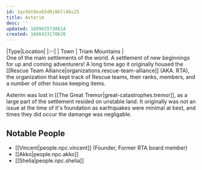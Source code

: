```yaml
---
id: 1qv5bt0exb5d0j8bll46s25
title: Asterim
desc: ''
updated: 1689835738614
created: 1666433170620
---
```

|Type|Location|
|:-:|
| Town | Triam Mountains |
<br/>
One of the main settlements of the world. A settlement of new beginnings for up and coming adventurers! A long time ago it originally housed the [[Rescue Team Alliance|organizations.rescue-team-alliance]] \(AKA. RTA), the organization that kept track of Rescue teams, their ranks, members, and a number of other house keeping items.

Asterim was lost in [[The Great Tremor|great-catastrophes.tremor]], as a large part of the settlement resided on unstable land. It originally was not an issue at the time of it's foundation as earthquakes were minimal at best, and times they did occur the damange was negligable.

## Notable People
- [[Vincent|people.npc.vincent]] (Founder, Former RTA board member)
- [[Akko|people.npc.akko]]
- [[Shelia|people.npc.shelia]]